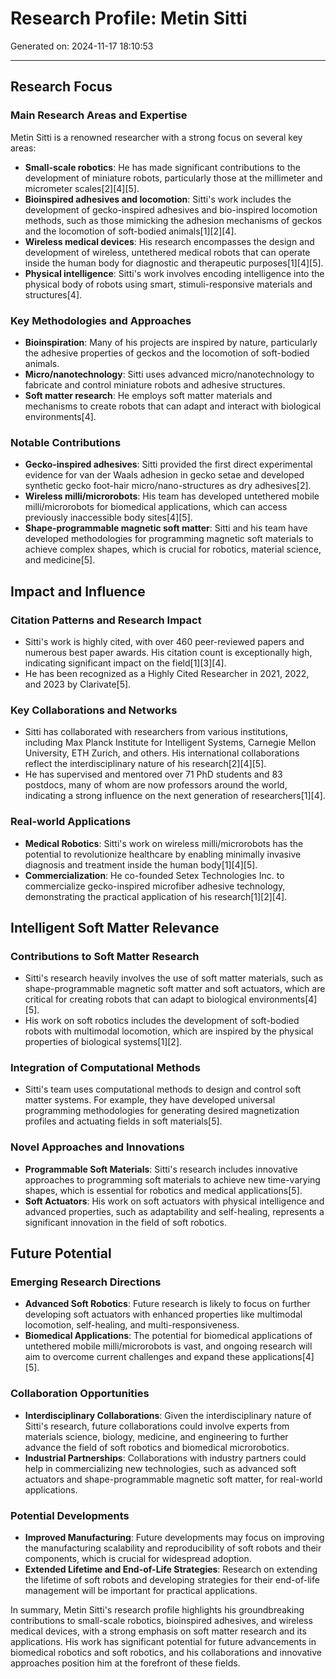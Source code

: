 # Research Profile: Metin Sitti

Generated on: 2024-11-17 18:10:53

---

## Research Focus

### Main Research Areas and Expertise
Metin Sitti is a renowned researcher with a strong focus on several key areas:
- **Small-scale robotics**: He has made significant contributions to the development of miniature robots, particularly those at the millimeter and micrometer scales[2][4][5].
- **Bioinspired adhesives and locomotion**: Sitti's work includes the development of gecko-inspired adhesives and bio-inspired locomotion methods, such as those mimicking the adhesion mechanisms of geckos and the locomotion of soft-bodied animals[1][2][4].
- **Wireless medical devices**: His research encompasses the design and development of wireless, untethered medical robots that can operate inside the human body for diagnostic and therapeutic purposes[1][4][5].
- **Physical intelligence**: Sitti's work involves encoding intelligence into the physical body of robots using smart, stimuli-responsive materials and structures[4].

### Key Methodologies and Approaches
- **Bioinspiration**: Many of his projects are inspired by nature, particularly the adhesive properties of geckos and the locomotion of soft-bodied animals.
- **Micro/nanotechnology**: Sitti uses advanced micro/nanotechnology to fabricate and control miniature robots and adhesive structures.
- **Soft matter research**: He employs soft matter materials and mechanisms to create robots that can adapt and interact with biological environments[4].

### Notable Contributions
- **Gecko-inspired adhesives**: Sitti provided the first direct experimental evidence for van der Waals adhesion in gecko setae and developed synthetic gecko foot-hair micro/nano-structures as dry adhesives[2].
- **Wireless milli/microrobots**: His team has developed untethered mobile milli/microrobots for biomedical applications, which can access previously inaccessible body sites[4][5].
- **Shape-programmable magnetic soft matter**: Sitti and his team have developed methodologies for programming magnetic soft materials to achieve complex shapes, which is crucial for robotics, material science, and medicine[5].

## Impact and Influence

### Citation Patterns and Research Impact
- Sitti's work is highly cited, with over 460 peer-reviewed papers and numerous best paper awards. His citation count is exceptionally high, indicating significant impact on the field[1][3][4].
- He has been recognized as a Highly Cited Researcher in 2021, 2022, and 2023 by Clarivate[5].

### Key Collaborations and Networks
- Sitti has collaborated with researchers from various institutions, including Max Planck Institute for Intelligent Systems, Carnegie Mellon University, ETH Zurich, and others. His international collaborations reflect the interdisciplinary nature of his research[2][4][5].
- He has supervised and mentored over 71 PhD students and 83 postdocs, many of whom are now professors around the world, indicating a strong influence on the next generation of researchers[1][4].

### Real-world Applications
- **Medical Robotics**: Sitti's work on wireless milli/microrobots has the potential to revolutionize healthcare by enabling minimally invasive diagnosis and treatment inside the human body[1][4][5].
- **Commercialization**: He co-founded Setex Technologies Inc. to commercialize gecko-inspired microfiber adhesive technology, demonstrating the practical application of his research[1][2][4].

## Intelligent Soft Matter Relevance

### Contributions to Soft Matter Research
- Sitti's research heavily involves the use of soft matter materials, such as shape-programmable magnetic soft matter and soft actuators, which are critical for creating robots that can adapt to biological environments[4][5].
- His work on soft robotics includes the development of soft-bodied robots with multimodal locomotion, which are inspired by the physical properties of biological systems[1][2].

### Integration of Computational Methods
- Sitti's team uses computational methods to design and control soft matter systems. For example, they have developed universal programming methodologies for generating desired magnetization profiles and actuating fields in soft materials[5].

### Novel Approaches and Innovations
- **Programmable Soft Materials**: Sitti's research includes innovative approaches to programming soft materials to achieve new time-varying shapes, which is essential for robotics and medical applications[5].
- **Soft Actuators**: His work on soft actuators with physical intelligence and advanced properties, such as adaptability and self-healing, represents a significant innovation in the field of soft robotics.

## Future Potential

### Emerging Research Directions
- **Advanced Soft Robotics**: Future research is likely to focus on further developing soft actuators with enhanced properties like multimodal locomotion, self-healing, and multi-responsiveness.
- **Biomedical Applications**: The potential for biomedical applications of untethered mobile milli/microrobots is vast, and ongoing research will aim to overcome current challenges and expand these applications[4][5].

### Collaboration Opportunities
- **Interdisciplinary Collaborations**: Given the interdisciplinary nature of Sitti's research, future collaborations could involve experts from materials science, biology, medicine, and engineering to further advance the field of soft robotics and biomedical microrobotics.
- **Industrial Partnerships**: Collaborations with industry partners could help in commercializing new technologies, such as advanced soft actuators and shape-programmable magnetic soft matter, for real-world applications.

### Potential Developments
- **Improved Manufacturing**: Future developments may focus on improving the manufacturing scalability and reproducibility of soft robots and their components, which is crucial for widespread adoption.
- **Extended Lifetime and End-of-Life Strategies**: Research on extending the lifetime of soft robots and developing strategies for their end-of-life management will be important for practical applications.

In summary, Metin Sitti's research profile highlights his groundbreaking contributions to small-scale robotics, bioinspired adhesives, and wireless medical devices, with a strong emphasis on soft matter research and its applications. His work has significant potential for future advancements in biomedical robotics and soft robotics, and his collaborations and innovative approaches position him at the forefront of these fields.